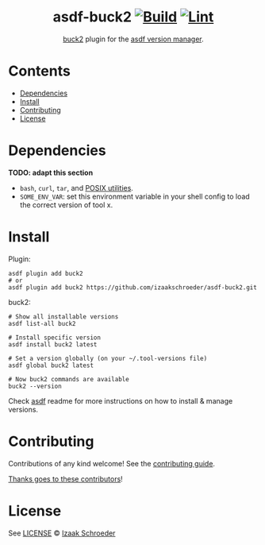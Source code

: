 <div align="center">

# asdf-buck2 [![Build](https://github.com/izaakschroeder/asdf-buck2/actions/workflows/build.yml/badge.svg)](https://github.com/izaakschroeder/asdf-buck2/actions/workflows/build.yml) [![Lint](https://github.com/izaakschroeder/asdf-buck2/actions/workflows/lint.yml/badge.svg)](https://github.com/izaakschroeder/asdf-buck2/actions/workflows/lint.yml)

[buck2](https://buck2.build/) plugin for the [asdf version manager](https://asdf-vm.com).

</div>

# Contents

- [Dependencies](#dependencies)
- [Install](#install)
- [Contributing](#contributing)
- [License](#license)

# Dependencies

**TODO: adapt this section**

- `bash`, `curl`, `tar`, and [POSIX utilities](https://pubs.opengroup.org/onlinepubs/9699919799/idx/utilities.html).
- `SOME_ENV_VAR`: set this environment variable in your shell config to load the correct version of tool x.

# Install

Plugin:

```shell
asdf plugin add buck2
# or
asdf plugin add buck2 https://github.com/izaakschroeder/asdf-buck2.git
```

buck2:

```shell
# Show all installable versions
asdf list-all buck2

# Install specific version
asdf install buck2 latest

# Set a version globally (on your ~/.tool-versions file)
asdf global buck2 latest

# Now buck2 commands are available
buck2 --version
```

Check [asdf](https://github.com/asdf-vm/asdf) readme for more instructions on how to
install & manage versions.

# Contributing

Contributions of any kind welcome! See the [contributing guide](contributing.md).

[Thanks goes to these contributors](https://github.com/izaakschroeder/asdf-buck2/graphs/contributors)!

# License

See [LICENSE](LICENSE) © [Izaak Schroeder](https://github.com/izaakschroeder/)
